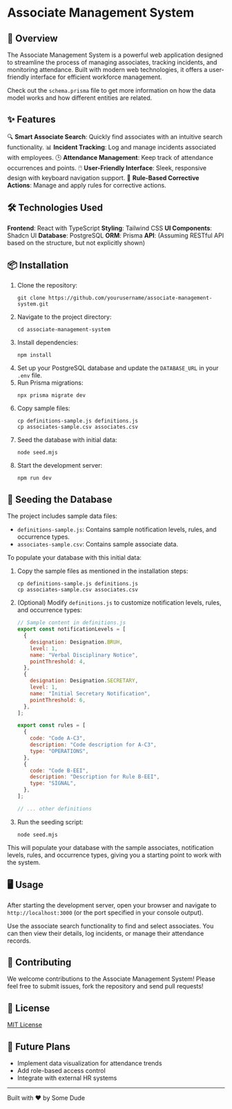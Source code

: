 # Associate Management System

## 🚀 Overview

The Associate Management System is a powerful web application designed to streamline the process of managing associates, tracking incidents, and monitoring attendance. Built with modern web technologies, it offers a user-friendly interface for efficient workforce management.

Check out the `schema.prisma` file to get more information on how the data model works and how different entities are related.

## ✨ Features

🔍 **Smart Associate Search**: Quickly find associates with an intuitive search functionality.
📊 **Incident Tracking**: Log and manage incidents associated with employees.
🕒 **Attendance Management**: Keep track of attendance occurrences and points.
🖱️ **User-Friendly Interface**: Sleek, responsive design with keyboard navigation support.
📜 **Rule-Based Corrective Actions**: Manage and apply rules for corrective actions.

## 🛠️ Technologies Used

**Frontend**: React with TypeScript
**Styling**: Tailwind CSS
**UI Components**: Shadcn UI
**Database**: PostgreSQL
**ORM**: Prisma
**API**: (Assuming RESTful API based on the structure, but not explicitly shown)

## 📦 Installation

1. Clone the repository:
   ```
   git clone https://github.com/yourusername/associate-management-system.git
   ```
2. Navigate to the project directory:
   ```
   cd associate-management-system
   ```
3. Install dependencies:
   ```
   npm install
   ```
4. Set up your PostgreSQL database and update the `DATABASE_URL` in your `.env` file.
5. Run Prisma migrations:
   ```
   npx prisma migrate dev
   ```
6. Copy sample files:
   ```
   cp definitions-sample.js definitions.js
   cp associates-sample.csv associates.csv
   ```
7. Seed the database with initial data:
   ```
   node seed.mjs
   ```
8. Start the development server:
   ```
   npm run dev
   ```

## 🌱 Seeding the Database

The project includes sample data files:

- `definitions-sample.js`: Contains sample notification levels, rules, and occurrence types.
- `associates-sample.csv`: Contains sample associate data.

To populate your database with this initial data:

1. Copy the sample files as mentioned in the installation steps:

   ```
   cp definitions-sample.js definitions.js
   cp associates-sample.csv associates.csv
   ```

2. (Optional) Modify `definitions.js` to customize notification levels, rules, and occurrence types:

   ```javascript
   // Sample content in definitions.js
   export const notificationLevels = [
     {
       designation: Designation.BRUH,
       level: 1,
       name: "Verbal Disciplinary Notice",
       pointThreshold: 4,
     },
     {
       designation: Designation.SECRETARY,
       level: 1,
       name: "Initial Secretary Notification",
       pointThreshold: 6,
     },
   ];

   export const rules = [
     {
       code: "Code A-C3",
       description: "Code description for A-C3",
       type: "OPERATIONS",
     },
     {
       code: "Code B-EEI",
       description: "Description for Rule B-EEI",
       type: "SIGNAL",
     },
   ];

   // ... other definitions
   ```

3. Run the seeding script:
   ```
   node seed.mjs
   ```

This will populate your database with the sample associates, notification levels, rules, and occurrence types, giving you a starting point to work with the system.

## 🖥️ Usage

After starting the development server, open your browser and navigate to `http://localhost:3000` (or the port specified in your console output).

Use the associate search functionality to find and select associates. You can then view their details, log incidents, or manage their attendance records.

## 🤝 Contributing

We welcome contributions to the Associate Management System! Please feel free to submit issues, fork the repository and send pull requests!

## 📄 License

[MIT License](https://opensource.org/licenses/MIT)

## 🔮 Future Plans

- Implement data visualization for attendance trends
- Add role-based access control
- Integrate with external HR systems

---

Built with ❤️ by Some Dude
